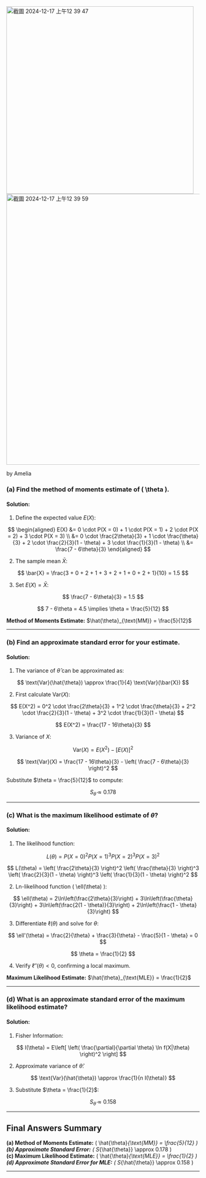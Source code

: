 <img width="488" alt="截圖 2024-12-17 上午12 39 47" src="https://github.com/user-attachments/assets/7e397da5-fe78-4f49-bd31-5dab19cb7ef3" />
<img width="705" alt="截圖 2024-12-17 上午12 39 59" src="https://github.com/user-attachments/assets/61b5b5c5-822d-42dd-bd58-93aa4a5d8198" />

by Amelia

### **(a) Find the method of moments estimate of \( \theta \).**

#### Solution:

1. Define the expected value $E(X)$:

$$
\begin{aligned}
E(X) &= 0 \cdot P(X = 0) + 1 \cdot P(X = 1) + 2 \cdot P(X = 2) + 3 \cdot P(X = 3) \\
&= 0 \cdot \frac{2\theta}{3} + 1 \cdot \frac{\theta}{3} + 2 \cdot \frac{2}{3}(1 - \theta) + 3 \cdot \frac{1}{3}(1 - \theta) \\
&= \frac{7 - 6\theta}{3}
\end{aligned}
$$

2. The sample mean $\bar{X}$:

$$
\bar{X} = \frac{3 + 0 + 2 + 1 + 3 + 2 + 1 + 0 + 2 + 1}{10} = 1.5
$$

3. Set $E(X) = \bar{X}$:

$$
\frac{7 - 6\theta}{3} = 1.5
$$

$$
7 - 6\theta = 4.5 \implies \theta = \frac{5}{12}
$$

**Method of Moments Estimate:** $\hat{\theta}_{\text{MM}} = \frac{5}{12}$

---

### **(b) Find an approximate standard error for your estimate.**

#### Solution:

1. The variance of $\hat{\theta}$ can be approximated as:

$$
\text{Var}(\hat{\theta}) \approx \frac{1}{4} \text{Var}(\bar{X})
$$

2. First calculate $\text{Var}(X)$:

$$
E(X^2) = 0^2 \cdot \frac{2\theta}{3} + 1^2 \cdot \frac{\theta}{3} + 2^2 \cdot \frac{2}{3}(1 - \theta) + 3^2 \cdot \frac{1}{3}(1 - \theta)
$$

$$
E(X^2) = \frac{17 - 16\theta}{3}
$$

3. Variance of $X$:

$$
\text{Var}(X) = E(X^2) - [E(X)]^2
$$

$$
\text{Var}(X) = \frac{17 - 16\theta}{3} - \left( \frac{7 - 6\theta}{3} \right)^2
$$

Substitute $\theta = \frac{5}{12}$ to compute:

$$
S_{\hat{\theta}} \approx 0.178
$$

---

### **(c) What is the maximum likelihood estimate of $\theta$?**

#### Solution:

1. The likelihood function:

$$
L(\theta) = P(X = 0)^2 P(X = 1)^3 P(X = 2)^3 P(X = 3)^2
$$

$$
L(\theta) = \left( \frac{2\theta}{3} \right)^2 \left( \frac{\theta}{3} \right)^3 \left( \frac{2}{3}(1 - \theta) \right)^3 \left( \frac{1}{3}(1 - \theta) \right)^2
$$

2. Ln-likelihood function \( \ell(\theta) \):

$$
\ell(\theta) = 2\ln\left(\frac{2\theta}{3}\right) + 3\ln\left(\frac{\theta}{3}\right) + 3\ln\left(\frac{2(1 - \theta)}{3}\right) + 2\ln\left(\frac{1 - \theta}{3}\right)
$$

3. Differentiate $\ell(\theta)$ and solve for $\theta$:

$$
\ell'(\theta) = \frac{2}{\theta} + \frac{3}{\theta} - \frac{5}{1 - \theta} = 0
$$

$$
\theta = \frac{1}{2}
$$

4. Verify $\ell''(\theta) < 0$, confirming a local maximum.

**Maximum Likelihood Estimate:** $\hat{\theta}_{\text{MLE}} = \frac{1}{2}$

---

### **(d) What is an approximate standard error of the maximum likelihood estimate?**

#### Solution:

1. Fisher Information:

$$
I(\theta) = E\left[ \left( \frac{\partial}{\partial \theta} \ln f(X|\theta) \right)^2 \right]
$$

2. Approximate variance of $\hat{\theta}$:

$$
\text{Var}(\hat{\theta}) \approx \frac{1}{n I(\theta)}
$$

3. Substitute $\theta = \frac{1}{2}$:

$$
S_{\hat{\theta}} \approx 0.158
$$

---

## Final Answers Summary

**(a) Method of Moments Estimate:** \( \hat{\theta}_{\text{MM}} = \frac{5}{12} \)  
**(b) Approximate Standard Error:** \( S_{\hat{\theta}} \approx 0.178 \)  
**(c) Maximum Likelihood Estimate:** \( \hat{\theta}_{\text{MLE}} = \frac{1}{2} \)  
**(d) Approximate Standard Error for MLE:** \( S_{\hat{\theta}} \approx 0.158 \)  

---
